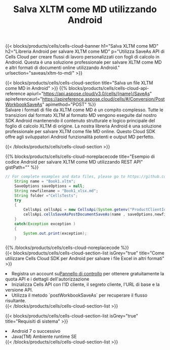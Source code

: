﻿---
title:  Salva XLTM come MD utilizzando Android
description:  Utilizzando Aspose.Cells Cloud SDK per Android per salvare il file in formato XLTM come file in formato MD.
kwords: Excel, Save XLTM as MD, REST, Android
howto: How to save XLTM as MD using Aspose.Cells Cloud Android library.
---
{{< blocks/products/cells/cells-cloud-banner h1="Salva XLTM come MD" h2="Libreria Android per salvare XLTM come MD" p="Utilizza SaveAs API di Cells Cloud per creare flussi di lavoro personalizzati con fogli di calcolo in Android. Questa è una soluzione professionale per salvare XLTM come MD e altri formati di documenti online utilizzando Android." urlsection="saveas/xltm-to-md/" >}}

{{< blocks/products/cells/cells-cloud-section title="Salva un file XLTM come MD in Android" >}}
{{% blocks/products/cells/cells-cloud-api-reference apiurl="https://api.aspose.cloud/v3.0/cells/{name}/SaveAs" apireferenceurl="https://apireference.aspose.cloud/cells/#/Conversion/PostWorkbookSaveAs" apimethod="POST" %}}
<br/>
Salvare i formati di file da XLTM come MD è un compito complesso. Tutte le transizioni dal formato XLTM al formato MD vengono eseguite dal nostro SDK Android mantenendo il contenuto strutturale e logico principale del foglio di calcolo XLTM di origine. La nostra libreria Android è una soluzione professionale per salvare XLTM come file MD online. Questo Cloud SDK offre agli sviluppatori Android funzionalità potenti e output MD perfetto.

{{< /blocks/products/cells/cells-cloud-section >}}

{{% blocks/products/cells/cells-cloud-noreplacecode title="Esempio di codice Android per salvare XLTM come MD utilizzando REST API" gistPath="" %}}
  
```java
// For complete examples and data files, please go to https://github.com/aspose-cells-cloud/aspose-cells-cloud-android/
    String name = "Book1.xltm";
    SaveOptions saveOptions = null;
    String newfilename = "Book1_xlsx.md";
    String folder ="CellsTests";
    try
    {
        CellsApi cellsApi = new CellsApi(System.getenv("ProductClientId"), System.getenv("ProductClientSecret"));
        cellsApi.cellsSaveAsPostDocumentSaveAs(name , saveOptions,newfilename,false,false,folder,null,null,null,true);                       
    }
    catch(Exception exception )
    {
        System.out.print(exception);
    }
```
  
{{% /blocks/products/cells/cells-cloud-noreplacecode %}}
<br/>
{{< blocks/products/cells/cells-cloud-section-list isGrey="true" title="Come utilizzare Cells Cloud SDK per Android per salvare i file Excel in altri formati" >}}
<li> Registra un account su<a href="https://dashboard.aspose.cloud/">Pannello di controllo</a> per ottenere gratuitamente la quota API e i dettagli dell'autorizzazione</li>
<li>Inizializza Cells API con l'ID cliente, il segreto cliente, l'URL di base e la versione API.</li>
<li>Utilizza il metodo `postWorkbookSaveAs` per recuperare il flusso risultante.</li>
{{< /blocks/products/cells/cells-cloud-section-list >}}

{{< blocks/products/cells/cells-cloud-section-list isGrey="true" title="Requisiti di sistema" >}}
<li>Android 7 o successivo</li>
<li>Java(TM) Ambiente runtime SE</li>
{{< /blocks/products/cells/cells-cloud-section-list >}}
